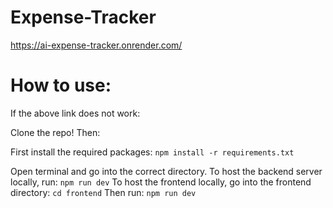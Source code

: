 # Expense-Tracker
https://ai-expense-tracker.onrender.com/
# How to use:
If the above link does not work:

Clone the repo! Then:

First install the required packages:
`npm install -r requirements.txt`

Open terminal and go into the correct directory.
To host the backend server locally, run:
`npm run dev`
To host the frontend locally, go into the frontend directory:
`cd frontend`
Then run:
`npm run dev`




